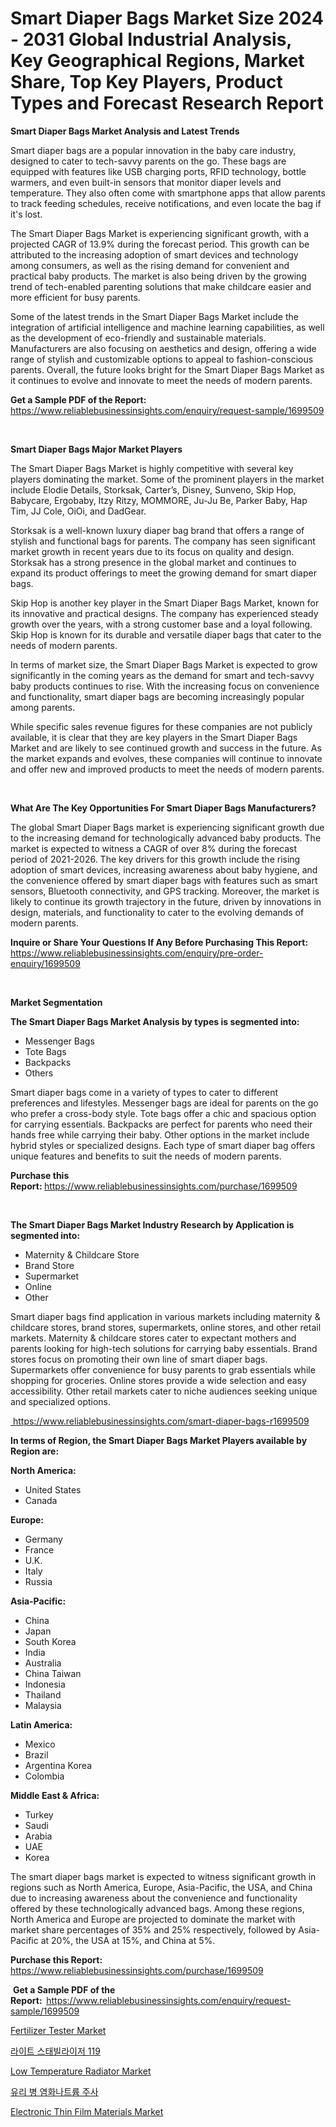 <p><h1>Smart Diaper Bags Market Size 2024 - 2031 Global Industrial Analysis, Key Geographical Regions, Market Share, Top Key Players, Product Types and Forecast Research Report</h1></p><p><strong>Smart Diaper Bags Market Analysis and Latest Trends</strong></p>
<p><p>Smart diaper bags are a popular innovation in the baby care industry, designed to cater to tech-savvy parents on the go. These bags are equipped with features like USB charging ports, RFID technology, bottle warmers, and even built-in sensors that monitor diaper levels and temperature. They also often come with smartphone apps that allow parents to track feeding schedules, receive notifications, and even locate the bag if it's lost.</p><p>The Smart Diaper Bags Market is experiencing significant growth, with a projected CAGR of 13.9% during the forecast period. This growth can be attributed to the increasing adoption of smart devices and technology among consumers, as well as the rising demand for convenient and practical baby products. The market is also being driven by the growing trend of tech-enabled parenting solutions that make childcare easier and more efficient for busy parents.</p><p>Some of the latest trends in the Smart Diaper Bags Market include the integration of artificial intelligence and machine learning capabilities, as well as the development of eco-friendly and sustainable materials. Manufacturers are also focusing on aesthetics and design, offering a wide range of stylish and customizable options to appeal to fashion-conscious parents. Overall, the future looks bright for the Smart Diaper Bags Market as it continues to evolve and innovate to meet the needs of modern parents.</p></p>
<p><strong>Get a Sample PDF of the Report:&nbsp;</strong> <a href="https://www.reliablebusinessinsights.com/enquiry/request-sample/1699509">https://www.reliablebusinessinsights.com/enquiry/request-sample/1699509</a></p>
<p>&nbsp;</p>
<p><strong>Smart Diaper Bags Major Market Players</strong></p>
<p><p>The Smart Diaper Bags Market is highly competitive with several key players dominating the market. Some of the prominent players in the market include Elodie Details, Storksak, Carter’s, Disney, Sunveno, Skip Hop, Babycare, Ergobaby, Itzy Ritzy, MOMMORE, Ju-Ju Be, Parker Baby, Hap Tim, JJ Cole, OiOi, and DadGear.</p><p>Storksak is a well-known luxury diaper bag brand that offers a range of stylish and functional bags for parents. The company has seen significant market growth in recent years due to its focus on quality and design. Storksak has a strong presence in the global market and continues to expand its product offerings to meet the growing demand for smart diaper bags.</p><p>Skip Hop is another key player in the Smart Diaper Bags Market, known for its innovative and practical designs. The company has experienced steady growth over the years, with a strong customer base and a loyal following. Skip Hop is known for its durable and versatile diaper bags that cater to the needs of modern parents.</p><p>In terms of market size, the Smart Diaper Bags Market is expected to grow significantly in the coming years as the demand for smart and tech-savvy baby products continues to rise. With the increasing focus on convenience and functionality, smart diaper bags are becoming increasingly popular among parents.</p><p>While specific sales revenue figures for these companies are not publicly available, it is clear that they are key players in the Smart Diaper Bags Market and are likely to see continued growth and success in the future. As the market expands and evolves, these companies will continue to innovate and offer new and improved products to meet the needs of modern parents.</p></p>
<p>&nbsp;</p>
<p><strong>What Are The Key Opportunities For Smart Diaper Bags Manufacturers?</strong></p>
<p><p>The global Smart Diaper Bags market is experiencing significant growth due to the increasing demand for technologically advanced baby products. The market is expected to witness a CAGR of over 8% during the forecast period of 2021-2026. The key drivers for this growth include the rising adoption of smart devices, increasing awareness about baby hygiene, and the convenience offered by smart diaper bags with features such as smart sensors, Bluetooth connectivity, and GPS tracking. Moreover, the market is likely to continue its growth trajectory in the future, driven by innovations in design, materials, and functionality to cater to the evolving demands of modern parents.</p></p>
<p><strong>Inquire or Share Your Questions If Any Before Purchasing This Report:</strong> <a href="https://www.reliablebusinessinsights.com/enquiry/pre-order-enquiry/1699509">https://www.reliablebusinessinsights.com/enquiry/pre-order-enquiry/1699509</a></p>
<p>&nbsp;</p>
<p><strong>Market Segmentation</strong></p>
<p><strong>The Smart Diaper Bags Market Analysis by types is segmented into:</strong></p>
<p><ul><li>Messenger Bags</li><li>Tote Bags</li><li>Backpacks</li><li>Others</li></ul></p>
<p><p>Smart diaper bags come in a variety of types to cater to different preferences and lifestyles. Messenger bags are ideal for parents on the go who prefer a cross-body style. Tote bags offer a chic and spacious option for carrying essentials. Backpacks are perfect for parents who need their hands free while carrying their baby. Other options in the market include hybrid styles or specialized designs. Each type of smart diaper bag offers unique features and benefits to suit the needs of modern parents.</p></p>
<p><strong>Purchase this Report:&nbsp;</strong><a href="https://www.reliablebusinessinsights.com/purchase/1699509">https://www.reliablebusinessinsights.com/purchase/1699509</a></p>
<p>&nbsp;</p>
<p><strong>The Smart Diaper Bags Market Industry Research by Application is segmented into:</strong></p>
<p><ul><li>Maternity & Childcare Store</li><li>Brand Store</li><li>Supermarket</li><li>Online</li><li>Other</li></ul></p>
<p><p>Smart diaper bags find application in various markets including maternity & childcare stores, brand stores, supermarkets, online stores, and other retail markets. Maternity & childcare stores cater to expectant mothers and parents looking for high-tech solutions for carrying baby essentials. Brand stores focus on promoting their own line of smart diaper bags. Supermarkets offer convenience for busy parents to grab essentials while shopping for groceries. Online stores provide a wide selection and easy accessibility. Other retail markets cater to niche audiences seeking unique and specialized options.</p></p>
<p><a href="https://www.reliablebusinessinsights.com/smart-diaper-bags-r1699509">&nbsp;https://www.reliablebusinessinsights.com/smart-diaper-bags-r1699509</a></p>
<p><strong>In terms of Region, the Smart Diaper Bags Market Players available by Region are:</strong></p>
<p>
    <p> <strong> North America: </strong>
        <ul>
            <li>United States</li>
            <li>Canada</li>
        </ul>
        </p> 
    <p> <strong> Europe: </strong>
        <ul>
            <li>Germany</li>
            <li>France</li>
            <li>U.K.</li>
            <li>Italy</li>
            <li>Russia</li>
        </ul>
        </p> 
    <p> <strong> Asia-Pacific: </strong>
        <ul>
            <li>China</li>
            <li>Japan</li>
            <li>South Korea</li>
            <li>India</li>
            <li>Australia</li>
            <li>China Taiwan</li>
            <li>Indonesia</li>
            <li>Thailand</li>
            <li>Malaysia</li>
        </ul>
        </p> 
    <p> <strong> Latin America: </strong>
        <ul>
            <li>Mexico</li>
            <li>Brazil</li>
            <li>Argentina Korea</li>
            <li>Colombia</li>
        </ul>
        </p> 
    <p> <strong> Middle East & Africa: </strong>
        <ul>
            <li>Turkey</li>
            <li>Saudi</li>
            <li>Arabia</li>
            <li>UAE</li>
            <li>Korea</li>
        </ul>
    </p>
    </p>
<p><p>The smart diaper bags market is expected to witness significant growth in regions such as North America, Europe, Asia-Pacific, the USA, and China due to increasing awareness about the convenience and functionality offered by these technologically advanced bags. Among these regions, North America and Europe are projected to dominate the market with market share percentages of 35% and 25% respectively, followed by Asia-Pacific at 20%, the USA at 15%, and China at 5%.</p></p>
<p><strong>Purchase this Report: </strong><a href="https://www.reliablebusinessinsights.com/purchase/1699509">https://www.reliablebusinessinsights.com/purchase/1699509</a></p>
<p>&nbsp;<strong>Get a Sample PDF of the Report:&nbsp;&nbsp;</strong><a href="https://www.reliablebusinessinsights.com/enquiry/request-sample/1699509">https://www.reliablebusinessinsights.com/enquiry/request-sample/1699509</a></p>
<p><strong></strong></p>
<p><p><a href="https://issuu.com/reportprime-2/docs/fertilizer-tester-market-size-2030.pptx">Fertilizer Tester Market</a></p><p><a href="https://medium.com/@luffiazaza/%EB%9D%BC%EC%9D%B4%ED%8A%B8-%EC%8A%A4%ED%83%80%EB%B9%84%EB%9D%BC%EC%9D%B4%EC%A0%80-119-%EC%8B%9C%EC%9E%A5-%EA%B7%9C%EB%AA%A8-%EB%B0%8F-%EC%A0%90%EC%9C%A0%EC%9C%A8-%EB%B6%84%EC%84%9D-%EC%84%B1%EC%9E%A5-%ED%8A%B8%EB%A0%8C%EB%93%9C-%EB%B0%8F-%EC%98%88%EC%B8%A1-2024%EB%85%84-2031%EB%85%84-3d777c2761f1">라이트 스태빌라이저 119</a></p><p><a href="https://issuu.com/reportprime-2/docs/low-temperature-radiator-market-size-2030.pptx">Low Temperature Radiator Market</a></p><p><a href="https://medium.com/@christianwilderman2022/%EC%9C%A0%EB%A6%AC-%EB%B3%91-%EC%86%8C%EB%93%90-%EC%97%BC%ED%99%94-%EB%82%98%ED%8A%B8%EB%A5%A8-%EC%A3%BC%EC%82%AC-%EC%8B%9C%EC%9E%A5-%EA%B7%9C%EB%AA%A8-%EC%A0%90%EC%9C%A0%EC%9C%A8-%EB%B0%8F-%EC%B6%94%EC%9D%B4-%EB%B6%84%EC%84%9D-%EB%B3%B4%EA%B3%A0%EC%84%9C-%EC%B5%9C%EC%A2%85-%EC%82%AC%EC%9A%A9%EC%B2%98-%EB%B3%91%EC%9B%90-%ED%81%B4%EB%A6%AC%EB%8B%89-%EA%B8%B0%ED%83%80-%EC%9B%90%EB%A3%8C%EB%B3%84-%EB%B0%8F-2031%EB%85%84%EA%B9%8C%EC%A7%80%EC%9D%98-%EC%98%88%EC%B8%A1%EA%B9%8C%EC%A7%80-3e31570a6938">유리 병 염화나트륨 주사</a></p><p><a href="https://github.com/Krish2023na/Market-Research-Report-List-5/blob/main/electronic-thin-film-materials-market.md">Electronic Thin Film Materials Market</a></p></p>